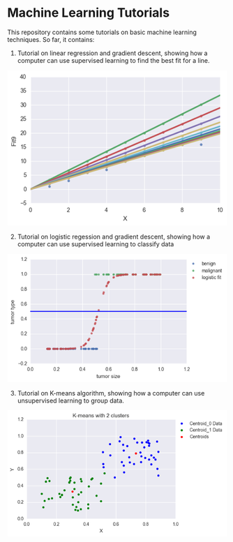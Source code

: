 # Machine Learning Tutorials
This repository contains some tutorials on basic machine learning techniques. So far, it contains:

1) Tutorial on linear regression and gradient descent, showing how a computer can use supervised learning to find the best fit for a line.

<img src="./ReadMeImages/ReadMeLinReg.png" />

2) Tutorial on logistic regession and gradient descent, showing how a computer can use supervised learning to classify data

<img src="./ReadMeImages/ReadMeLogReg.png" />

3) Tutorial on K-means algorithm, showing how a computer can use unsupervised learning to group data.

<img src="./ReadMeImages/ReadMeKmeans.png" />
